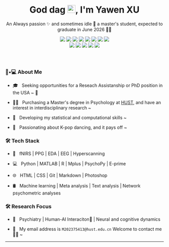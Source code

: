 <!-- 标题 + 个人描述, emoji 取自: http://emojihomepage.com -->
<p align="center">
  <h1 height="200px" align="center">
 God dag <img src="https://cdn.jsdelivr.net/gh/MaleWeb/picture/images/techblog/hi.gif" width="25">, I'm Yawen XU </h1> <p align="center">An Always passion ✨ and sometimes idle 👗 a master's student, expected to graduate in June 2026 👨‍💻</p> </p> 



<!-- 
  技术栈标签, 小标签来自: https://shields.io/
 1. shields 链接格式: https://img.shields.io/badge/-{标签文本}-{标签背景色}?style={标签类型}&logo={标签前面 Logo}&logoColor={Logo 颜色}
 2. shields 可选 Logo 列表参考: https://github.com/simple-icons/simple-icons/blob/develop/slugs.md
-->
<div align="center">
  <img src="https://img.shields.io/badge/python%20-%2314354C.svg?&style=for-the-badge&logo=python&logoColor=white">
  <img src="https://img.shields.io/badge/-TypeScript-2b6dbf?style=flat&logo=typescript&logoColor=white">
  <img src="https://img.shields.io/badge/-React-00b4ce?style=flat&logo=react&logoColor=white">
  <img src="https://img.shields.io/badge/-Node.js-3C873A?style=flat&logo=Node.js&logoColor=white">
  <img src="https://img.shields.io/badge/-Koa-33333D?style=flat&logo=koa&logoColor=white">
  <img src="https://img.shields.io/badge/-Less-bf608e?style=flat&logo=less&logoColor=white">
  <img src="http://img.shields.io/badge/-VS%20Code-007ACC?style=flat&logo=visual%20studio%20code&logoColor=white">
  <img src="https://img.shields.io/badge/-Graphql-cf1322?style=flat&logo=graphql&logoColor=white">
</div>
<div align="center">
  <img src="https://img.shields.io/badge/-Git-ee462c?style=flat&logo=git&logoColor=white">
  <img src="https://img.shields.io/badge/-Docker-218bea?style=flat&logo=docker&logoColor=white">
  <img src="https://img.shields.io/badge/-Github-black?style=flat&logo=github">
  <img src="https://img.shields.io/badge/-HTML5-E34F26?style=flat-square&logo=html5&logoColor=white">
  <img src="https://img.shields.io/badge/-CSS3-1572B6?style=flat-square&logo=css3">
</div>

<!-- 背景图 -->
<br />
<br />
<! img align="right" alt="GIF" src="./assets/bg.png" width="400"/>
<!-- 关于我 -->
<h2 height="200px" align="center"> </h2>


<h3> 👧•💻 About Me </h3>



- 🎓 &nbsp; Seeking opportunities for a Reseach Assistanship or PhD position in the USA ~ 💓

- 👨‍💻 &nbsp; Purchasing a Master's degree in Psychology at [HUST](https://www.hust.edu.cn/), and have an interest in interdisciplinary research ~

- 👻 &nbsp; Developing my statistical and computational skills ~

- 💃 &nbsp; Passionating about K-pop dancing, and it pays off ~



<h3>🛠 Tech Stack</h3>

- 🧠 &nbsp; fNIRS | PPG | EDA | EEG | Hyperscanning 

- 💻 &nbsp; Python | MATLAB | R | Mplus | PsychoPy | E-prime

- 🌐 &nbsp; HTML | CSS | Git | Markdown | Photoshop

- 🛢 &nbsp; Machine learning | Meta analysis | Text analysis | Network psychometric analyses

<!--

- 🛢 &nbsp; Machine learning | Meta analysis | Text analysis

- 🔧 &nbsp; Meta analysis | Markdown | Selenium | Tidyverse

- 🖥 &nbsp; Illustrator| Photoshop | InDesign

-->



<h3>🛠 Research Focus </h3>

- 🔧 &nbsp; Psychiatry | Human-AI Interaciton🤖️ | Neural and cognitive dynamics

- 📨 &nbsp; My email address is `M202375413@hust.edu.cn` Welcome to contact me 👏🏻 ~

<hr>



<br/><br/>





<!---
xuyawen98/xuyawen98 is a ✨ special ✨ repository because its `README.md` (this file) appears on your GitHub profile.
You can click the Preview link to take a look at your changes.
--->
